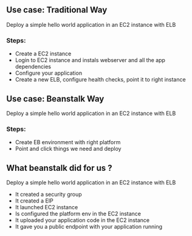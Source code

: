 ## Use case: Traditional Way
Deploy a simple hello world application in an EC2 instance with ELB
 
### Steps:
* Create a EC2 instance
* Login to EC2 instance and instals webserver and all the app dependencies
* Configure your application
* Create a new ELB, configure health checks, point it to right instance

## Use case: Beanstalk Way
Deploy a simple hello world application in an EC2 instance with ELB

### Steps:
* Create EB environment with right platform 
* Point and click things we need and deploy

## What beanstalk did for us ?
Deploy a simple hello world application in an EC2 instance with ELB

* It created a security group 
* It created a EIP 
* It launched EC2 instance 
* Is configured the platform env in the EC2 instance 
* It uploaded your application code in the EC2 instance 
* It gave you a public endpoint with your application running
